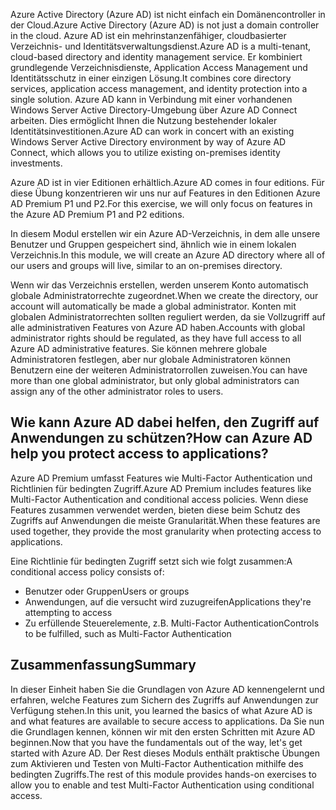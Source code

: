 <span data-ttu-id="8be44-101">Azure Active Directory (Azure AD) ist nicht einfach ein Domänencontroller in der Cloud.</span><span class="sxs-lookup"><span data-stu-id="8be44-101">Azure Active Directory (Azure AD) is not just a domain controller in the cloud.</span></span> <span data-ttu-id="8be44-102">Azure AD ist ein mehrinstanzenfähiger, cloudbasierter Verzeichnis- und Identitätsverwaltungsdienst.</span><span class="sxs-lookup"><span data-stu-id="8be44-102">Azure AD is a multi-tenant, cloud-based directory and identity management service.</span></span> <span data-ttu-id="8be44-103">Er kombiniert grundlegende Verzeichnisdienste, Application Access Management und Identitätsschutz in einer einzigen Lösung.</span><span class="sxs-lookup"><span data-stu-id="8be44-103">It combines core directory services, application access management, and identity protection into a single solution.</span></span> <span data-ttu-id="8be44-104">Azure AD kann in Verbindung mit einer vorhandenen Windows Server Active Directory-Umgebung über Azure AD Connect arbeiten. Dies ermöglicht Ihnen die Nutzung bestehender lokaler Identitätsinvestitionen.</span><span class="sxs-lookup"><span data-stu-id="8be44-104">Azure AD can work in concert with an existing Windows Server Active Directory environment by way of Azure AD Connect, which allows you to utilize existing on-premises identity investments.</span></span>

<span data-ttu-id="8be44-105">Azure AD ist in vier Editionen erhältlich.</span><span class="sxs-lookup"><span data-stu-id="8be44-105">Azure AD comes in four editions.</span></span> <span data-ttu-id="8be44-106">Für diese Übung konzentrieren wir uns nur auf Features in den Editionen Azure AD Premium P1 und P2.</span><span class="sxs-lookup"><span data-stu-id="8be44-106">For this exercise, we will only focus on features in the Azure AD Premium P1 and P2 editions.</span></span>

<span data-ttu-id="8be44-107">In diesem Modul erstellen wir ein Azure AD-Verzeichnis, in dem alle unsere Benutzer und Gruppen gespeichert sind, ähnlich wie in einem lokalen Verzeichnis.</span><span class="sxs-lookup"><span data-stu-id="8be44-107">In this module, we will create an Azure AD directory where all of our users and groups will live, similar to an on-premises directory.</span></span>

<span data-ttu-id="8be44-108">Wenn wir das Verzeichnis erstellen, werden unserem Konto automatisch globale Administratorrechte zugeordnet.</span><span class="sxs-lookup"><span data-stu-id="8be44-108">When we create the directory, our account will automatically be made a global administrator.</span></span> <span data-ttu-id="8be44-109">Konten mit globalen Administratorrechten sollten reguliert werden, da sie Vollzugriff auf alle administrativen Features von Azure AD haben.</span><span class="sxs-lookup"><span data-stu-id="8be44-109">Accounts with global administrator rights should be regulated, as they have full access to all Azure AD administrative features.</span></span> <span data-ttu-id="8be44-110">Sie können mehrere globale Administratoren festlegen, aber nur globale Administratoren können Benutzern eine der weiteren Administratorrollen zuweisen.</span><span class="sxs-lookup"><span data-stu-id="8be44-110">You can have more than one global administrator, but only global administrators can assign any of the other administrator roles to users.</span></span>

## <a name="how-can-azure-ad-help-you-protect-access-to-applications"></a><span data-ttu-id="8be44-111">Wie kann Azure AD dabei helfen, den Zugriff auf Anwendungen zu schützen?</span><span class="sxs-lookup"><span data-stu-id="8be44-111">How can Azure AD help you protect access to applications?</span></span>

<span data-ttu-id="8be44-112">Azure AD Premium umfasst Features wie Multi-Factor Authentication und Richtlinien für bedingten Zugriff.</span><span class="sxs-lookup"><span data-stu-id="8be44-112">Azure AD Premium includes features like Multi-Factor Authentication and conditional access policies.</span></span> <span data-ttu-id="8be44-113">Wenn diese Features zusammen verwendet werden, bieten diese beim Schutz des Zugriffs auf Anwendungen die meiste Granularität.</span><span class="sxs-lookup"><span data-stu-id="8be44-113">When these features are used together, they provide the most granularity when protecting access to applications.</span></span>

<span data-ttu-id="8be44-114">Eine Richtlinie für bedingten Zugriff setzt sich wie folgt zusammen:</span><span class="sxs-lookup"><span data-stu-id="8be44-114">A conditional access policy consists of:</span></span>

- <span data-ttu-id="8be44-115">Benutzer oder Gruppen</span><span class="sxs-lookup"><span data-stu-id="8be44-115">Users or groups</span></span>
- <span data-ttu-id="8be44-116">Anwendungen, auf die versucht wird zuzugreifen</span><span class="sxs-lookup"><span data-stu-id="8be44-116">Applications they're attempting to access</span></span>
- <span data-ttu-id="8be44-117">Zu erfüllende Steuerelemente, z.B. Multi-Factor Authentication</span><span class="sxs-lookup"><span data-stu-id="8be44-117">Controls to be fulfilled, such as Multi-Factor Authentication</span></span>

## <a name="summary"></a><span data-ttu-id="8be44-118">Zusammenfassung</span><span class="sxs-lookup"><span data-stu-id="8be44-118">Summary</span></span>

<span data-ttu-id="8be44-119">In dieser Einheit haben Sie die Grundlagen von Azure AD kennengelernt und erfahren, welche Features zum Sichern des Zugriffs auf Anwendungen zur Verfügung stehen.</span><span class="sxs-lookup"><span data-stu-id="8be44-119">In this unit, you learned the basics of what Azure AD is and what features are available to secure access to applications.</span></span> <span data-ttu-id="8be44-120">Da Sie nun die Grundlagen kennen, können wir mit den ersten Schritten mit Azure AD beginnen.</span><span class="sxs-lookup"><span data-stu-id="8be44-120">Now that you have the fundamentals out of the way, let's get started with Azure AD.</span></span> <span data-ttu-id="8be44-121">Der Rest dieses Moduls enthält praktische Übungen zum Aktivieren und Testen von Multi-Factor Authentication mithilfe des bedingten Zugriffs.</span><span class="sxs-lookup"><span data-stu-id="8be44-121">The rest of this module provides hands-on exercises to allow you to enable and test Multi-Factor Authentication using conditional access.</span></span>
